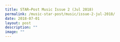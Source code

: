```yaml
---
title: STAR–Post Music Issue 2 (Jul 2018)
permalink: /music-star-post/music/issue-2-jul-2018/
date: 2018-07-01
layout: post
description: ""
image: ""
---
```

